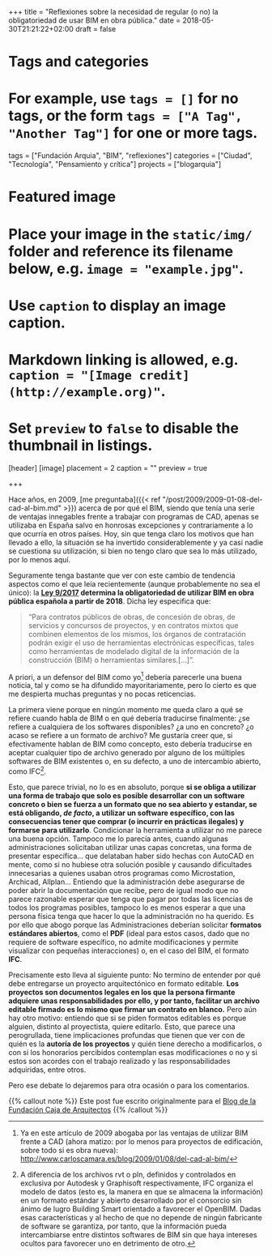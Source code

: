 +++
title = "Reflexiones sobre la necesidad de regular (o no) la obligatoriedad de usar BIM en obra pública."
date = 2018-05-30T21:21:22+02:00
draft = false

# Tags and categories
# For example, use `tags = []` for no tags, or the form `tags = ["A Tag", "Another Tag"]` for one or more tags.
tags = ["Fundación Arquia", "BIM", "reflexiones"]
categories = ["Ciudad", "Tecnología", "Pensamiento y crítica"]
projects = ["blogarquia"]

# Featured image
# Place your image in the `static/img/` folder and reference its filename below, e.g. `image = "example.jpg"`.
# Use `caption` to display an image caption.
#   Markdown linking is allowed, e.g. `caption = "[Image credit](http://example.org)"`.
# Set `preview` to `false` to disable the thumbnail in listings.
[header]
[image]
placement = 2
caption = ""
preview = true



+++

Hace años, en 2009, [me preguntaba]({{< ref "/post/2009/2009-01-08-del-cad-al-bim.md" >}}) acerca de por qué el BIM, siendo que tenía una serie de ventajas innegables frente a trabajar con programas de CAD, apenas se utilizaba en España salvo en honrosas excepciones y contrariamente a lo que ocurría en otros países. Hoy, sin que tenga claro los motivos que han llevado a ello, la situación se ha invertido considerablemente y ya casi nadie se cuestiona su utilización, si bien no tengo claro que sea lo más utilizado, por lo menos aquí.

Seguramente tenga bastante que ver con este cambio de tendencia aspectos como el que leía recientemente (aunque probablemente no sea el único): la **[Ley 9/2017](https://www.boe.es/buscar/act.php?id=BOE-A-2017-12902&p=20171229&tn=1) determina la obligatoriedad de utilizar BIM en obra pública española a partir de 2018**. Dicha ley especifica que:

> “Para contratos públicos de obras, de concesión de obras, de servicios y concursos de proyectos, y en contratos mixtos que combinen elementos de los mismos, los órganos de contratación podrán exigir el uso de herramientas electrónicas específicas, tales como herramientas de modelado digital de la información de la construcción (BIM) o herramientas similares.[…]”.

A priori, a un defensor del BIM como yo[^1] debería parecerle una buena noticia, tal y como se ha difundido mayoritariamente, pero lo cierto es que me despierta muchas preguntas y no pocas reticencias.

La primera viene porque en ningún momento me queda claro a qué se refiere cuando habla de BIM o en qué debería traducirse finalmente: ¿se refiere a cualquiera de los softwares disponibles? ¿a uno en concreto? ¿o acaso se refiere a un formato de archivo? Me gustaría creer que, si efectivamente hablan de BIM como concepto, esto debería traducirse en aceptar cualquier tipo de archivo generado por alguno de los múltiples softwares de BIM existentes o, en su defecto, a uno de intercambio abierto, como IFC[^2].

Esto, que parece trivial, no lo es en absoluto, porque **si se obliga a utilizar una forma de trabajo que solo es posible desarrollar con un software concreto o bien se fuerza a un formato que no sea abierto y estandar, se está obligando, _de facto_, a utilizar un software específico, con las consecuencias tener que comprar (o incurrir en prácticas ilegales) y formarse para utilizarlo**. Condicionar la herramienta a utilizar no me parece una buena opción. Tampoco me lo parecía antes, cuando algunas administraciones solicitaban utilizar unas capas concretas, una forma de presentar específica… que delataban haber sido hechas con AutoCAD en mente, como si no hubiese otra solución posible y causando dificultades innecesarias a quienes usaban otros programas como Microstation, Archicad, Allplan… Entiendo que la administración debe asegurarse de poder abrir la documentación que recibe, pero de igual modo que no parece razonable esperar que tenga que pagar por todas las licencias de todos los programas posibles, tampoco lo es menos esperar a que una persona física tenga que hacer lo que la administración no ha querido. Es por ello que abogo porque las Administraciones deberían solicitar **formatos estándares abiertos**, como el **PDF** (ideal para estos casos, dado que no requiere de software específico, no admite modificaciones y permite visualizar con pequeñas interacciones) o, en el caso del BIM, el formato **IFC**.

Precisamente esto lleva al siguiente punto: No termino de entender por qué debe entregarse un proyecto arquitectónico en formato editable. **Los proyectos son documentos legales en los que la persona firmante adquiere unas responsabilidades por ello, y por tanto, facilitar un archivo editable firmado es lo mismo que firmar un contrato en blanco.** Pero aún hay otro motivo: entiendo que si se piden formatos editables es porque alguien, distinto al proyectista, quiere editarlo. Esto, que parece una perogrullada, tiene implicaciones profundas que tienen que ver con de quién es la **autoría de los proyectos** y quién tiene derecho a modificarlos, o con si los honorarios percibidos contemplan esas modificaciones o no y si estos son acordes con el trabajo realizado y las responsabilidades adquiridas, entre otros.

Pero ese debate lo dejaremos para otra ocasión o para los comentarios.

{{% callout note %}}
Este post fue escrito originalmente para el [Blog de la Fundación Caja de Arquitectos](http://blogfundacion.arquia.es/2018/04/reflexiones-sobre-la-necesidad-de-regular-o-no-la-obligatoriedad-de-usar-bim-en-obra-publica/)
{{% /callout %}}

[^1]: Ya en este artículo de 2009 abogaba por las ventajas de utilizar BIM frente a CAD (ahora matizo: por lo menos para proyectos de edificación, sobre todo si es obra nueva): http://www.carloscamara.es/blog/2009/01/08/del-cad-al-bim/
[^2]: A diferencia de los archivos rvt o pln, definidos y controlados en exclusiva por Autodesk y Graphisoft respectivamente, IFC organiza el modelo de datos (esto es, la manera en que se almacena la información) en un formato estándar y abierto desarrollado por el consorcio sin ánimo de lugro Building Smart orientado a favorecer el OpenBIM. Dadas esas características y al hecho de que no depende de ningún fabricante de software se garantiza, por tanto, que la información pueda intercambiarse entre distintos softwares de BIM sin que haya intereses ocultos para favorecer uno en detrimento de otro.
